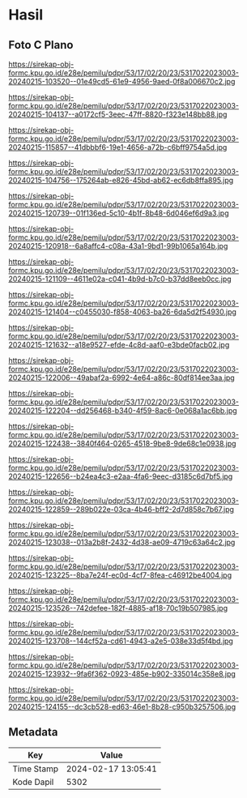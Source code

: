 # Hasil

## Foto C Plano

https://sirekap-obj-formc.kpu.go.id/e28e/pemilu/pdpr/53/17/02/20/23/5317022023003-20240215-103520--01e49cd5-61e9-4956-9aed-0f8a006670c2.jpg

https://sirekap-obj-formc.kpu.go.id/e28e/pemilu/pdpr/53/17/02/20/23/5317022023003-20240215-104137--a0172cf5-3eec-47ff-8820-f323e148bb88.jpg

https://sirekap-obj-formc.kpu.go.id/e28e/pemilu/pdpr/53/17/02/20/23/5317022023003-20240215-115857--41dbbbf6-19e1-4656-a72b-c6bff9754a5d.jpg

https://sirekap-obj-formc.kpu.go.id/e28e/pemilu/pdpr/53/17/02/20/23/5317022023003-20240215-104756--175264ab-e826-45bd-ab62-ec6db8ffa895.jpg

https://sirekap-obj-formc.kpu.go.id/e28e/pemilu/pdpr/53/17/02/20/23/5317022023003-20240215-120739--01f136ed-5c10-4b1f-8b48-6d046ef6d9a3.jpg

https://sirekap-obj-formc.kpu.go.id/e28e/pemilu/pdpr/53/17/02/20/23/5317022023003-20240215-120918--6a8affc4-c08a-43a1-9bd1-99b1065a164b.jpg

https://sirekap-obj-formc.kpu.go.id/e28e/pemilu/pdpr/53/17/02/20/23/5317022023003-20240215-121109--4611e02a-c041-4b9d-b7c0-b37dd8eeb0cc.jpg

https://sirekap-obj-formc.kpu.go.id/e28e/pemilu/pdpr/53/17/02/20/23/5317022023003-20240215-121404--c0455030-f858-4063-ba26-6da5d2f54930.jpg

https://sirekap-obj-formc.kpu.go.id/e28e/pemilu/pdpr/53/17/02/20/23/5317022023003-20240215-121632--a18e9527-efde-4c8d-aaf0-e3bde0facb02.jpg

https://sirekap-obj-formc.kpu.go.id/e28e/pemilu/pdpr/53/17/02/20/23/5317022023003-20240215-122006--49abaf2a-6992-4e64-a86c-80df814ee3aa.jpg

https://sirekap-obj-formc.kpu.go.id/e28e/pemilu/pdpr/53/17/02/20/23/5317022023003-20240215-122204--dd256468-b340-4f59-8ac6-0e068a1ac6bb.jpg

https://sirekap-obj-formc.kpu.go.id/e28e/pemilu/pdpr/53/17/02/20/23/5317022023003-20240215-122438--3840f464-0265-4518-9be8-9de68c1e0938.jpg

https://sirekap-obj-formc.kpu.go.id/e28e/pemilu/pdpr/53/17/02/20/23/5317022023003-20240215-122656--b24ea4c3-e2aa-4fa6-9eec-d3185c6d7bf5.jpg

https://sirekap-obj-formc.kpu.go.id/e28e/pemilu/pdpr/53/17/02/20/23/5317022023003-20240215-122859--289b022e-03ca-4b46-bff2-2d7d858c7b67.jpg

https://sirekap-obj-formc.kpu.go.id/e28e/pemilu/pdpr/53/17/02/20/23/5317022023003-20240215-123038--013a2b8f-2432-4d38-ae09-4719c63a64c2.jpg

https://sirekap-obj-formc.kpu.go.id/e28e/pemilu/pdpr/53/17/02/20/23/5317022023003-20240215-123225--8ba7e24f-ec0d-4cf7-8fea-c46912be4004.jpg

https://sirekap-obj-formc.kpu.go.id/e28e/pemilu/pdpr/53/17/02/20/23/5317022023003-20240215-123526--742defee-182f-4885-af18-70c19b507985.jpg

https://sirekap-obj-formc.kpu.go.id/e28e/pemilu/pdpr/53/17/02/20/23/5317022023003-20240215-123708--144cf52a-cd61-4943-a2e5-038e33d5f4bd.jpg

https://sirekap-obj-formc.kpu.go.id/e28e/pemilu/pdpr/53/17/02/20/23/5317022023003-20240215-123932--9fa6f362-0923-485e-b902-335014c358e8.jpg

https://sirekap-obj-formc.kpu.go.id/e28e/pemilu/pdpr/53/17/02/20/23/5317022023003-20240215-124155--dc3cb528-ed63-46e1-8b28-c950b3257506.jpg


## Metadata

| Key        | Value               |
| ---------- | ------------------- |
| Time Stamp | 2024-02-17 13:05:41 |
| Kode Dapil | 5302                |



